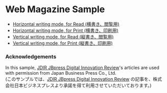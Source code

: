 # Web Magazine Sample

* [Horizontal writing mode, for Read (横書き、閲覧用)](https://vivliostyle.github.io/vivliostyle.js/viewer/vivliostyle-viewer.html#b=../samples/webmag/index.html&style=../samples/webmag/css/viv-style-h.css)
* [Horizontal writing mode, for Print (横書き、印刷用)](https://vivliostyle.github.io/vivliostyle.js/viewer/vivliostyle-viewer.html#b=../samples/webmag/index.html&style=../samples/webmag/css/viv-print-h.css&renderAllPages=true)
* [Vertical writing mode, for Read (縦書き、閲覧用)](https://vivliostyle.github.io/vivliostyle.js/viewer/vivliostyle-viewer.html#b=../samples/webmag/index.html&style=../samples/webmag/css/viv-style-v.css)
* [Vertical writing mode, for Print (縦書き、印刷用)](https://vivliostyle.github.io/vivliostyle.js/viewer/vivliostyle-viewer.html#b=../samples/webmag/index.html&style=../samples/webmag/css/viv-print-v.css&renderAllPages=true)

### Acknowledgements

In this sample, [JDIR JBpress Digital Innovation Review](http://jbpress.ismedia.jp/feature/jdir)'s articles are used with permission from Japan Business Press Co., Ltd.  
(このサンプルでは、[JDIR JBpress Digital Innovation Review](http://jbpress.ismedia.jp/feature/jdir) の記事を、株式会社日本ビジネスプレスより承諾を得て利用させていただいております。)
